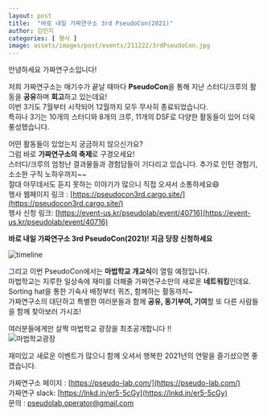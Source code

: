 ```yaml
---
layout: post
title:  "바로 내일 가짜연구소 3rd PseudoCon(2021)"
author: 강민지
categories: [ 행사 ]
image: assets/images/post/events/211222/3rdPseudoCon.jpg
---
```


안녕하세요 가짜연구소입니다!  

저희 가짜연구소는 매기수가 끝날 때마다 **PseudoCon**을 통해 지난 스터디/크루의 활동을 **공유**하며 **회고**하고 있는데요!  
이번 3기도 7월부터 시작되어 12월까지 모두 무사히 종료되었습니다.  
특히나 3기는 10개의 스터디와 8개의 크루, 11개의 DSF로 다양한 활동들이 있어 더욱 풍성했습니다.  

어떤 활동들이 있었는지 궁금하지 않으신가요?  
그럼 바로 **가짜연구소의 축제**로 구경오세요!  
스터디/크루의 엄청난 결과물들과 경험담들이 기다리고 있습니다. 추가로 인턴 경험기, 소소한 구직 노하우까지~~  
절대 아무데서도 듣지 못하는 이야기가 많으니 직접 오셔서 소통하세요😄  
행사 웹페이지 링크 : [https://pseudocon3rd.cargo.site/](https://pseudocon3rd.cargo.site/)  
행사 신청 링크: [https://event-us.kr/pseudolab/event/40716](https://event-us.kr/pseudolab/event/40716)  

**바로 내일 가짜연구소 3rd PseudoCon(2021)! 지금 당장 신청하세요**  

![timeline](https://user-images.githubusercontent.com/71136942/146981617-29000c26-c31d-4580-8b90-5919faef8247.jpg)  


그리고 이번 PseudoCon에서는 **마법학교 개교식**이 열릴 예정입니다.  
마법학교는 지루한 일상속에 재미를 더해줄 가짜연구소만의 새로운 **네트워킹**인데요.  
Sorting hat을 통한 기숙사 배정부터 퀴즈, 함께하는 활동까지~  
가짜연구소의 대단하고 특별한 여러분들과 함께 **공유, 동기부여, 기여**할 또 다른 사람들을 함께 찾아보러 가시죠!  


여러분들에게만 살짝 마법학교 광장을 최초공개합니다 !!  
![마법학교광장](https://user-images.githubusercontent.com/71136942/146981262-78e1fea8-2af2-41c6-b1d3-6f45c08e2806.JPG)  


재미있고 새로운 이벤트가 많으니 함께 오셔서 행복한 2021년의 연말을 즐기셨으면 좋겠습니다.  

가짜연구소 페이지 : [https://pseudo-lab.com/](https://pseudo-lab.com/)  
가짜연구 slack: [https://lnkd.in/er5-5cGy](https://lnkd.in/er5-5cGy)  
문의 : pseudolab.operator@gmail.com
